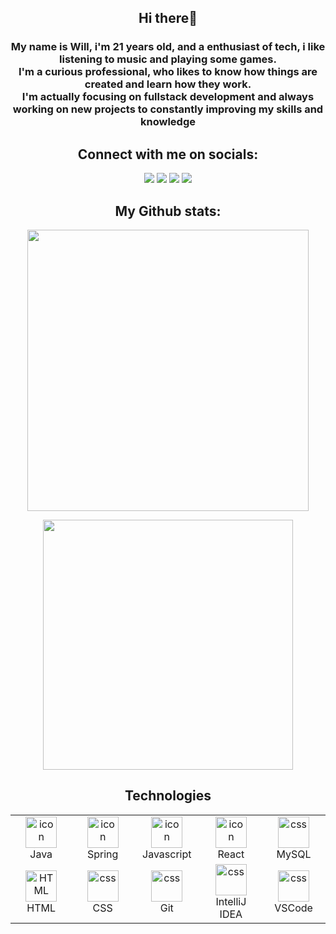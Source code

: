 <div align="center">
  <h2><strong>Hi there👋</strong></h2>
  <h3>My name is Will, i'm 21 years old, and a enthusiast of tech, i like listening to music and playing some games.<br>
  I'm a curious professional, who likes to know how things are created and learn how they work.<br>
  I'm actually focusing on fullstack development and always working on new projects to constantly improving my skills and knowledge</h3>
</div>

<div align="center">
  <h2><strong>Connect with me on socials:</strong></h2>
 	<a href="https://twitter.com/Willzu_" target="_blank"><img src="https://img.shields.io/badge/Twitter-1DA1F2?style=for-the-badge&logo=twitter&logoColor=white" target="_blank"></a>
  <a href="https://www.instagram.com/willzu_/" target="_blank"><img src="https://img.shields.io/badge/-Instagram-%23E4405F?style=for-the-badge&logo=instagram&logoColor=white" target="_blank"></a>
  <a href = "mailto:contatowillams@gmail.com"><img src="https://img.shields.io/badge/-Gmail-%23333?style=for-the-badge&logo=gmail&logoColor=white" target="_blank"></a>
  <a href="https://www.linkedin.com/in/willfsouza/" target="_blank"><img src="https://img.shields.io/badge/-LinkedIn-%230077B5?style=for-the-badge&logo=linkedin&logoColor=white" target="_blank"></a>
</div>

  <h2 align="center"><strong>My Github stats:</strong></h2>

<div align="center">
  <p>
    <img width="450em" src="https://github-readme-stats.vercel.app/api?username=WillzuDev&theme=codeSTACKr&show_icons=true&hide_border=true&count_private=true" />
  </p>

  <p>
    <img width="400em" src="https://github-readme-stats.vercel.app/api/top-langs/?username=WillzuDev&layout=compact&theme=codeSTACKr"/>
  </p>
</div>

<h2 align="center"><strong>Technologies</strong></h2>

<table align="center">
  <tr>
      <td align="center" width="96">
        <a href="#macropower-tech">
          <img src="https://cdn-icons-png.flaticon.com/512/226/226777.png" alt="icon" width="50" height="50"/>
        </a>
        <br>Java
      </td>
      <td align="center" width="96">
        <a href="#macropower-tech">
          <img src="https://cdn.worldvectorlogo.com/logos/spring-3.svg" alt="icon" width="50" height="50" />
        </a>
        <br>Spring
      </td>
      <td align="center" width="96">
          <img src="https://cdn-icons-png.flaticon.com/512/5968/5968292.png" alt="icon" width="50" height="50" />
        <br>Javascript
      </td>     
      <td align="center" width="96">
          <img src="https://cdn.worldvectorlogo.com/logos/react-2.svg" alt="icon" width="50" height="50" />
          <br>React
      </td>     
      <td align="center" width="96">
        <img src="https://skillicons.dev/icons?i=mysql" width="50" height="50" alt="css" />
        <br>MySQL
      </td> 
  </tr>
  <tr>
    <td align="center"  width="96">
        <img src="https://cdn.worldvectorlogo.com/logos/html-1.svg" width="50" height="50" alt="HTML" />
      <br>HTML
    </td>
    <td align="center" width="96">
        <img src="https://cdn.worldvectorlogo.com/logos/css-3.svg" width="50" height="50" alt="css" />
      <br>CSS
    </td>
    <td align="center" width="96">
      <img src="https://skillicons.dev/icons?i=git" width="50" height="50" alt="css" />
      <br>Git
    </td>
    <td align="center" width="96">
      <img src="https://skillicons.dev/icons?i=idea" width="50" height="50" alt="css" />
      <br>IntelliJ IDEA
    </td>    
    <td align="center" width="96">
      <img src="https://skillicons.dev/icons?i=vscode" width="50" height="50" alt="css" />
      <br>VSCode
    </td>
  </tr>
</table>
